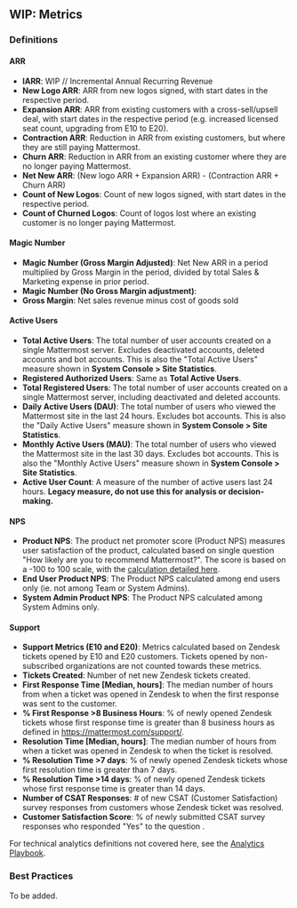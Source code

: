 ## WIP: Metrics

### Definitions

#### ARR

  - **IARR**: WIP // Incremental Annual Recurring Revenue
  - **New Logo ARR**: ARR from new logos signed, with start dates in the respective period.
  - **Expansion ARR**: ARR from existing customers with a cross-sell/upsell deal, with start dates in the respective period (e.g. increased licensed seat count, upgrading from E10 to E20).
  - **Contraction ARR**: Reduction in ARR from existing customers, but where they are still paying Mattermost.
  - **Churn ARR**: Reduction in ARR from an existing customer where they are no longer paying Mattermost.
  - **Net New ARR**: (New logo ARR + Expansion ARR) - (Contraction ARR + Churn ARR)
  - **Count of New Logos**: Count of new logos signed, with start dates in the respective period.
  - **Count of Churned Logos**: Count of logos lost where an existing customer is no longer paying Mattermost.

#### Magic Number

  - **Magic Number (Gross Margin Adjusted)**: Net New ARR in a period multiplied by Gross Margin in the period, divided by total Sales & Marketing expense in prior period.
  - **Magic Number (No Gross Margin adjustment)**:
  - **Gross Margin**: Net sales revenue minus cost of goods sold

#### Active Users

  - **Total Active Users**: The total number of user accounts created on a single Mattermost server. Excludes deactivated accounts, deleted accounts and bot accounts. This is also the "Total Active Users" measure shown in **System Console > Site Statistics**.
  - **Registered Authorized Users**: Same as **Total Active Users**.
  - **Total Registered Users**: The total number of user accounts created on a single Mattermost server, including deactivated and deleted accounts.
  - **Daily Active Users (DAU)**: The total number of users who viewed the Mattermost site in the last 24 hours. Excludes bot accounts. This is also the "Daily Active Users" measure shown in **System Console > Site Statistics**.
  - **Monthly Active Users (MAU)**: The total number of users who viewed the Mattermost site in the last 30 days. Excludes bot accounts. This is also the "Monthly Active Users" measure shown in **System Console > Site Statistics**.
  - **Active User Count**: A measure of the number of active users last 24 hours. **Legacy measure, do not use this for analysis or decision-making.**

#### NPS

  - **Product NPS**: The product net promoter score (Product NPS) measures user satisfaction of the product, calculated based on single question "How likely are you to recommend Mattermost?". The score is based on a -100 to 100 scale, with the [calculation detailed here](https://en.wikipedia.org/wiki/Net_Promoter#How_it_works).
  - **End User Product NPS**: The Product NPS calculated among end users only (ie. not among Team or System Admins).
  - **System Admin Product NPS**: The Product NPS calculated among System Admins only.

#### Support

  - **Support Metrics (E10 and E20)**: Metrics calculated based on Zendesk tickets opened by E10 and E20 customers. Tickets opened by non-subscribed organizations are not counted towards these metrics.
  - **Tickets Created**: Number of net new Zendesk tickets created.
  - **First Response Time [Median, hours]**: The median number of hours from when a ticket was opened in Zendesk to when the first response was sent to the customer.
  - **% First Response >8 Business Hours**: % of newly opened Zendesk tickets whose first response time is greater than 8 business hours as defined in https://mattermost.com/support/.
  - **Resolution Time [Median, hours]**: The median number of hours from when a ticket was opened in Zendesk to when the ticket is resolved.
  - **% Resolution Time >7 days**: % of newly opened Zendesk tickets whose first resolution time is greater than 7 days.
  - **% Resolution Time >14 days**: % of newly opened Zendesk tickets whose first response time is greater than 14 days.
  - **Number of CSAT Responses**: # of new CSAT (Customer Satisfaction) survey responses from customers whose Zendesk ticket was resolved.
  - **Customer Satisfaction Score**: % of newly submitted CSAT survey responses who responded "Yes" to the question <insert CSAT question here>.

For technical analytics definitions not covered here, see the [Analytics Playbook](https://docs.google.com/document/d/1__65LymlUfXLzOiSKD-G56j16Jlx1fRaIu714s3yxDU/edit#heading=h.sowg5wp7n9lk).

### Best Practices

To be added.

